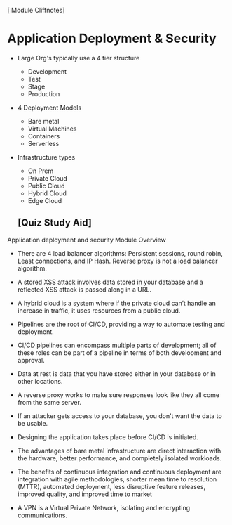 [ Module Cliffnotes]
# Application Deployment & Security

- Large Org's typically use a 4 tier structure
    - Development
    - Test
    - Stage
    - Production

-   4 Deployment Models
    - Bare metal
    - Virtual Machines
    - Containers
    - Serverless

- Infrastructure types
  - On Prem
  - Private Cloud
  - Public Cloud
  - Hybrid Cloud
  - Edge Cloud


  [Quiz Study Aid]
  -
Application deployment and security
Module Overview

- There are 4 load balancer algorithms: Persistent sessions, round robin, Least connections, and IP Hash. Reverse proxy is not a load balancer algorithm.

- A stored XSS attack involves data stored in your database and a reflected XSS attack is passed along in a URL.

- A hybrid cloud is a system where if the private cloud can’t handle an increase in traffic, it uses resources from a public cloud.

- Pipelines are the root of CI/CD, providing a way to automate testing and deployment.

- CI/CD pipelines can encompass multiple parts of development; all of these roles can be part of a pipeline in terms of both development and approval.

- Data at rest is data that you have stored either in your database or in other locations.

- A reverse proxy works to make sure responses look like they all come from the same server.

- If an attacker gets access to your database, you don't want the data to be usable.

- Designing the application takes place before CI/CD is initiated.

- The advantages of bare metal infrastructure are direct interaction with the hardware, better performance, and completely isolated workloads.

- The benefits of continuous integration and continuous deployment are integration with agile methodologies, shorter mean time to resolution (MTTR), automated deployment, less disruptive feature releases, improved quality, and improved time to market

- A VPN is a Virtual Private Network, isolating and encrypting communications.
